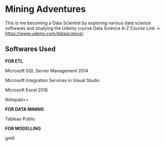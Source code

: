 # Mining Adventures
This is me becoming a Data Scientist by exploring various data science softwares and studying the Udemy course Data Science A-Z 
Course Link -> https://www.udemy.com/datascience/

## Softwares Used 
**FOR ETL**

Microsoft SQL Server Management 2014 

Microsoft Integration Services in Visual Studio

Microsoft Excel 2016

Notepad++

**FOR DATA MINING**

Tableau Public

**FOR MODELLING**

gretl

